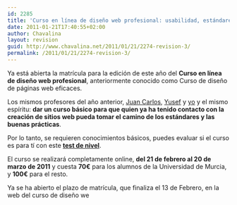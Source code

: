 ```yaml
---
id: 2285
title: 'Curso en línea de diseño web profesional: usabilidad, estándares y arquitectura de información (2ª edición)'
date: 2011-01-21T17:40:55+02:00
author: Chavalina
layout: revision
guid: http://www.chavalina.net/2011/01/21/2274-revision-3/
permalink: /2011/01/21/2274-revision-3/
---
```

Ya está abierta la matrícula para la edición de este año del **Curso en línea de diseño web profesional**, anteriormente conocido como Curso de diseño de páginas web eficaces.

Los mismos profesores del año anterior, [Juan Carlos](http://usalo.es/los-autores#jc), [Yusef](http://www.nosolousabilidad.com/hassan/) y [yo](http://www.inmabermejo.com/) y el mismo espíritu: **dar un curso básico para que quien ya ha tenido contacto con la creación de sitios web pueda tomar el camino de los estándares y las buenas prácticas**.

Por lo tanto, se requieren conocimientos básicos, puedes evaluar si el curso es para tí con este **[test de nivel](http://www.um.es/estudios/cursos/webpro/form.php)**.

El curso se realizará completamente online, **del 21 de febrero al 20 de marzo de 2011** y cuesta **70€** para los alumnos de la Universidad de Murcia, y **100€** para el resto.

Ya se ha abierto el plazo de matrícula, que finaliza el 13 de Febrero, en la web del curso de diseño we
